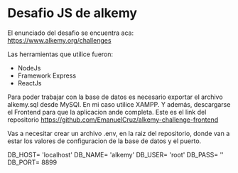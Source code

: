 # Desafio JS de alkemy

El enunciado del desafio se encuentra aca: https://www.alkemy.org/challenges

Las herramientas que utilice fueron:

- NodeJs
- Framework Express
- ReactJs

Para poder trabajar con la base de datos es necesario exportar el archivo alkemy.sql desde MySQl. 
En mi caso utilice XAMPP. Y además, descargarse el Frontend para que la aplicacion ande completa. 
Este es el link del repositorio https://github.com/EmanuelCruz/alkemy-challenge-frontend

Vas a necesitar crear un archivo .env, en la raiz del repositorio, donde van a estar los valores 
de configuracion de la base de datos y el puerto.

DB_HOST= 'localhost'
DB_NAME= 'alkemy'
DB_USER= 'root'
DB_PASS= ''
DB_PORT= 8899